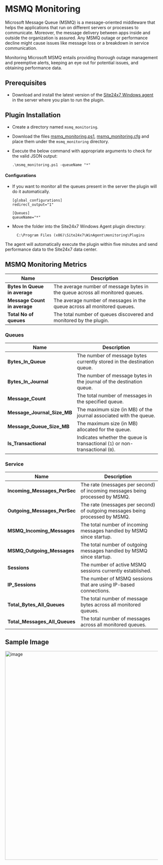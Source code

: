 # MSMQ Monitoring

Microsoft Message Queue (MSMQ) is a message-oriented middleware that helps the applications that run on different servers or processes to communicate. Moreover, the message delivery between apps inside and outside the organization is assured. Any MSMQ outage or performance decline might cause issues like message loss or a breakdown in service communication.

Monitoring Microsoft MSMQ entails providing thorough outage management and preemptive alerts, keeping an eye out for potential issues, and obtaining performance data.

                                                                                              
## Prerequisites

- Download and install the latest version of the [Site24x7 Windows agent](https://www.site24x7.com/app/client#/admin/inventory/add-monitor) in the server where you plan to run the plugin. 


## Plugin Installation  

- Create a directory named `msmq_monitoring`.
      
- Download the files [msmq_monitoring.ps1](https://github.com/site24x7/plugins/blob/master/msmq_monitoring/msmq_monitoring.ps1), [msmq_monitoring.cfg](https://github.com/site24x7/plugins/blob/master/msmq_monitoring/msmq_monitoring.cfg)  and place them under the `msmq_monitoring` directory.

- Execute the below command with appropriate arguments to check for the valid JSON output:

	 ```
	.\msmq_monitoring.ps1 -queueName "*"
	 ```
#### Configurations

- If you want to monitor all the queues present in the server the plugin will do it automatically.
 
	```
	[global_configurations]
	redirect_output="1"
	
	[Queues]
	queueName="*"
	```
- Move the folder into the  Site24x7 Windows Agent plugin directory: 

		C:\Program Files (x86)\Site24x7\WinAgent\monitoring\Plugins
		


	
		
The agent will automatically execute the plugin within five minutes and send performance data to the Site24x7 data center.

## MSMQ Monitoring Metrics

| **Name** | **Description** |
|-----------|-----------------|
| **Bytes In Queue in average** | The average number of message bytes in the queue across all monitored queues. |
| **Message Count in average** | The average number of messages in the queue across all monitored queues. |
| **Total No of queues** | The total number of queues discovered and monitored by the plugin. |

### Queues

| **Name** | **Description** |
|-----------|-----------------|
| **Bytes_In_Queue** | The number of message bytes currently stored in the destination queue. |
| **Bytes_In_Journal** | The number of message bytes in the journal of the destination queue. |
| **Message_Count** | The total number of messages in the specified queue. |
| **Message_Journal_Size_MB** | The maximum size (in MB) of the journal associated with the queue. |
| **Message_Queue_Size_MB** | The maximum size (in MB) allocated for the queue. |
| **Is_Transactional** | Indicates whether the queue is transactional (`1`) or non-transactional (`0`). |

### Service

| **Name** | **Description** |
|-----------|-----------------|
| **Incoming_Messages_PerSec** | The rate (messages per second) of incoming messages being processed by MSMQ. |
| **Outgoing_Messages_PerSec** | The rate (messages per second) of outgoing messages being processed by MSMQ. |
| **MSMQ_Incoming_Messages** | The total number of incoming messages handled by MSMQ since startup. |
| **MSMQ_Outgoing_Messages** | The total number of outgoing messages handled by MSMQ since startup. |
| **Sessions** | The number of active MSMQ sessions currently established. |
| **IP_Sessions** | The number of MSMQ sessions that are using IP-based connections. |
| **Total_Bytes_All_Queues** | The total number of message bytes across all monitored queues. |
| **Total_Messages_All_Queues** | The total number of messages across all monitored queues. |


## Sample Image

<img width="1637" height="689" alt="image" src="https://github.com/user-attachments/assets/da02198b-eba1-4b4c-97ad-095dd4b7ae58" />

